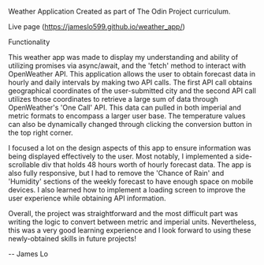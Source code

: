 Weather Application Created as part of The Odin Project curriculum.

Live page (https://jameslo599.github.io/weather_app/)

Functionality

This weather app was made to display my understanding and ability of utilizing promises via async/await, and the 'fetch' method to interact with OpenWeather API. This application allows the user to obtain forecast data in hourly and daily intervals by making two API calls. The first API call obtains geographical coordinates of the user-submitted city and the second API call utilizes those coordinates to retrieve a large sum of data through OpenWeather's 'One Call' API. This data can pulled in both imperial and metric formats to encompass a larger user base. The temperature values can also be dynamically changed through clicking the conversion button in the top right corner.

I focused a lot on the design aspects of this app to ensure information was being displayed effectively to the user. Most notably, I implemented a side-scrollable div that holds 48 hours worth of hourly forecast data. The app is also fully responsive, but I had to remove the 'Chance of Rain' and 'Humidity' sections of the weekly forecast to have enough space on mobile devices. I also learned how to implement a loading screen to improve the user experience while obtaining API information.

Overall, the project was straightforward and the most difficult part was writing the logic to convert between metric and imperial units. Nevertheless, this was a very good learning experience and I look forward to using these newly-obtained skills in future projects!

-- James Lo
